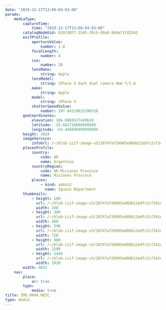 ```yaml
---
date: "2019-12-17T13:08:04-03:00"
params:
    mediaType:
        captureTime:
            time: "2019-12-17T13:08:04-03:00"
        catalogNodeUid: 0197d0f7-2245-70c5-99a8-9dde71fd2542
        exifProfile:
            apertureValue:
                number: 1.8
            focalLength:
                number: 4
            iso:
                number: 20
            lensMake:
                string: Apple
            lensModel:
                string: iPhone X back dual camera 4mm f/1.8
            make:
                string: Apple
            model:
                string: iPhone X
            shutterSpeedValue:
                number: 207.64119625390526
        geoCoordinates:
            elevation: 186.0869527449618
            latitude: -25.682716666666668
            longitude: -54.446949999999994
        height: 3024
        imageService:
            infoUrl: /~/blob-iiif-image-v3/28747af20905e888b12e8fc2cf341e853b9208918ff35d6142ddaa0144bc5a2f/info.json
        placesProfile:
            country:
                code: AR
                name: Argentina
            countryRegion:
                code: AR-Misiones Province
                name: Misiones Province
            places:
                - kind: admin2
                  name: Iguazú Department
        thumbnails:
            - height: 180
              url: /~/blob-iiif-image-v3/28747af20905e888b12e8fc2cf341e853b9208918ff35d6142ddaa0144bc5a2f/full/240%2C180/0/default.jpg
              width: 240
            - height: 360
              url: /~/blob-iiif-image-v3/28747af20905e888b12e8fc2cf341e853b9208918ff35d6142ddaa0144bc5a2f/full/480%2C360/0/default.jpg
              width: 480
            - height: 540
              url: /~/blob-iiif-image-v3/28747af20905e888b12e8fc2cf341e853b9208918ff35d6142ddaa0144bc5a2f/full/720%2C540/0/default.jpg
              width: 720
            - height: 960
              url: /~/blob-iiif-image-v3/28747af20905e888b12e8fc2cf341e853b9208918ff35d6142ddaa0144bc5a2f/full/1280%2C960/0/default.jpg
              width: 1280
            - height: 1440
              url: /~/blob-iiif-image-v3/28747af20905e888b12e8fc2cf341e853b9208918ff35d6142ddaa0144bc5a2f/full/1920%2C1440/0/default.jpg
              width: 1920
        width: 4032
    nav:
        place:
            ar: true
        type:
            media: true
title: IMG_0046.HEIC
type: media
---
```

